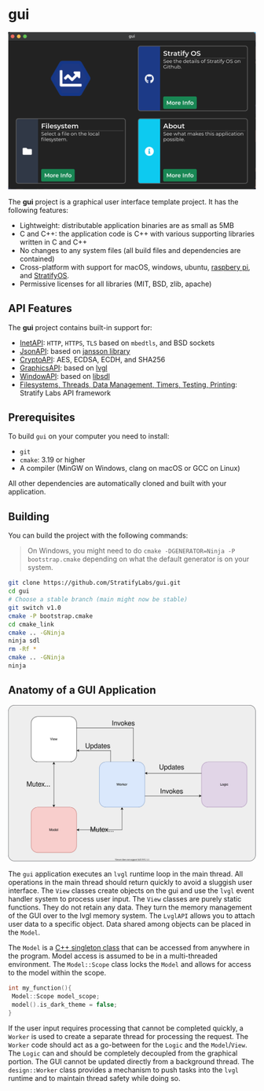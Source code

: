 # gui

![macOS Screenshot](docs/gui-macos.png)

The **gui** project is a graphical user interface template project. It has the following features:

- Lightweight: distributable application binaries are as small as 5MB
- C and C++: the application code is C++ with various supporting libraries written in C and C++
- No changes to any system files (all build files and dependencies are contained)
- Cross-platform with support for macOS, windows, ubuntu, [raspbery pi](RPI.md), and [StratifyOS](https://github.com/StratifyLabs/StratifyOS).
- Permissive licenses for all libraries (MIT, BSD, zlib, apache)

## API Features

The **gui** project contains built-in support for:

- [InetAPI](https://github.com/StratifyLabs/InetAPI): `HTTP`, `HTTPS`, `TLS` based on `mbedtls`, and BSD sockets
- [JsonAPI](https://github.com/StratifyLabs/JsonAPI): based on [jansson library](https://github.com/akheron/jansson)
- [CryptoAPI](https://github.com/StratifyLabs/CryptoAPI): AES, ECDSA, ECDH, and SHA256
- [GraphicsAPI](https://github.com/StratifyLabs/LvglAPI): based on [lvgl](https://lvgl.io)
- [WindowAPI](https://github.com/StratifyLabs/WindowAPI): based on [libsdl](https://www.libsdl.org/)
- [Filesystems, Threads, Data Management, Timers, Testing, Printing](https://github.com/StratifyLabs/API): Stratify Labs API
  framework

## Prerequisites

To build `gui` on your computer you need to install:

- `git`
- `cmake`: 3.19 or higher
- A compiler (MinGW on Windows, clang on macOS or GCC on Linux)

All other dependencies are automatically cloned and built with your application.

## Building

You can build the project with the following commands:

> On Windows, you might need to do `cmake -DGENERATOR=Ninja -P bootstrap.cmake` depending on what the default generator is on your system.

```bash
git clone https://github.com/StratifyLabs/gui.git
cd gui
# Choose a stable branch (main might now be stable)
git switch v1.0
cmake -P bootstrap.cmake
cd cmake_link
cmake .. -GNinja
ninja sdl
rm -Rf *
cmake .. -GNinja
ninja
```

## Anatomy of a GUI Application

![Overview](docs/overview.svg)

The `gui` application executes an `lvgl` runtime loop in the main thread. All operations in the main thread should return quickly to avoid a sluggish user interface. The `View` classes create objects on the gui and use the `lvgl` event handler system to process user input. The `View` classes are purely static functions. They do not retain any data. They turn the memory management of the GUI over to the lvgl memory system. The `LvglAPI` allows you to attach user data to a specific object. Data shared among objects can be placed in the `Model`.

The `Model` is a [C++ singleton class](https://blog.stratifylabs.dev/device/2021-11-29-Using-Singletons-in-embedded-cpp/) that can be accessed from anywhere in the program. Model access is assumed to be in a multi-threaded environment. The `Model::Scope` class locks the `Model` and allows for access to the model within the scope.

```cpp
int my_function(){
 Model::Scope model_scope;
 model().is_dark_theme = false;
}
```

If the user input requires processing that cannot be completed quickly, a `Worker` is used to create a separate thread for processing the request. The `Worker` code should act as a go-between for the `Logic` and the `Model`/`View`. The `Logic` can and should be completely decoupled from the graphical portion. The GUI cannot be updated directly from a background thread. The `design::Worker` class provides a mechanism to push tasks into the `lvgl` runtime and to maintain thread safety while doing so.



